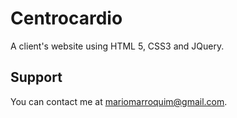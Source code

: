 Centrocardio
============

A client's website using HTML 5, CSS3 and JQuery.

Support
-------

You can contact me at mariomarroquim@gmail.com.
